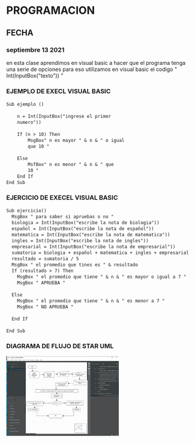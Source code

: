 # **PROGRAMACION** 


## **FECHA** <br>

### **septiembre 13 2021** <br>

en esta clase aprendimos en visual basic a 
hacer que el programa tenga una serie de 
opciones para eso utilizamos en visual basic 
el codigo " Int(InputBox("texto")) "  <br>

### **EJEMPLO DE EXECL VISUAL BASIC** <br>
```
Sub ejemplo ()
    
    n = Int(InputBox("ingrese el primer 
    numero"))
    
    If (n > 10) Then
        MsgBox" n es mayor " & n & " o igual 
        que 10 "
    
    Else
        MsfBox" n es menor " & n & " que 
        10 "
    End If    
End Sub
```
### **EJERCICIO DE EXECEL VISUAL BASIC** <br>

```
Sub ejercicio()
  MsgBox " para saber si apruebas o no "
  biologia = Int(InputBox("escribe la nota de biologia"))
  español = Int(InputBox("escribe la nota de español"))
  matematica = Int(InputBox("escribe la nota de matematica"))
  ingles = Int(InputBox("escribe la nota de ingles"))
  empresarial = Int(InputBox("escribe la nota de empresarial"))
  sumatoria = biologia + español + matematica + ingles + empresarial
  resultado = sumatoria / 5
  MsgBox " el promedio que tines es " & resultado
  If (resultado > 7) Then
    MsgBox " el promedio que tiene " & n & " es mayor o igual a 7 "
    MsgBox " APRUEBA "
  
  Else
    MsgBox " el promedio que tiene " & n & " es menor a 7 "
    MsgBox " NO APRUEBA "
    
  End If
  
End Sub
```
### **DIAGRAMA DE FLUJO DE STAR UML** <br>

<img src="img/diagrama-de-flujo-3.jpg" width="300">





